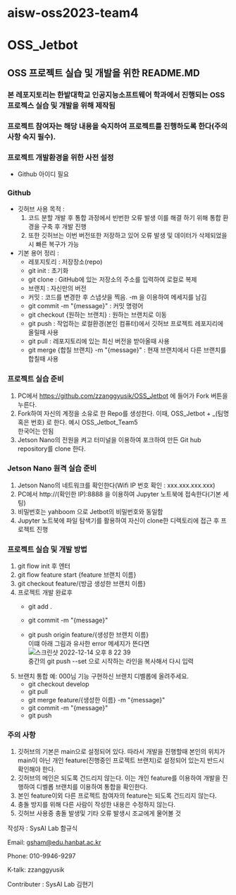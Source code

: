 # aisw-oss2023-team4

# OSS_Jetbot



## OSS 프로젝트 실습 및 개발을 위한 README.MD

### 본 레포지토리는 한밭대학교 인공지능소프트웨어 학과에서 진행되는 OSS 프로젝스 실습 및 개발을 위해 제작됨

### 프로젝트 참여자는 해당 내용을 숙지하여 프로젝트를 진행하도록 한다(주의사항 숙지 필수).

### 프로젝트 개발환경을 위한 사전 설정

- Github 아이디 필요

### Github

- 깃허브 사용 목적 :
  1. 코드 분할 개발 후 통합 과정에서 빈번한 오류 발생
     이를 해결 하기 위해 통합 환경을 구축 후 개발 진행
  2. 또한 깃허브는 이번 버전또한 저장하고 있어 오류 발생 및 데이터가 삭제되었을시 빠른 복구가 가능
- 기본 용어 정리 :
  - 레포지토리 : 저장장소(repo)
  - git init : 초기화
  - git clone : GitHub에 있는 저장소의 주소를 입력하여 로컬로 복제
  - 브랜치 : 자신만의 버전
  - 커밋 : 코드를 변경한 후 스냅샷을 찍음. -m 을 이용하여 메세지를 남김
  - git commit -m "{message}" : 커밋 명령어
  - git checkout {원하는 브랜치} : 원하는 브랜치로 이동
  - git push : 작업하는 로컬환경(본인 컴퓨터)에서 깃허브 프로젝트 레포지리에 올릴때 사용
  - git pull : 레포지토리에 있는 최신 버전을 받아올때 사용
  - git merge {합칠 브랜치} -m "{message}" : 현재 브랜치에서 다른 브랜치를 합칠때 사용

### 프로젝트 실습 준비

1. PC에서 https://github.com/zzanggyusik/OSS_Jetbot 에 들어가 Fork 버튼을 누른다.
2. Fork하여 자신의 계정을 소유로 한 Repo를 생성한다. 이때, OSS_Jetbot + _(팀명 혹은 번호) 로 한다. 예시 OSS_Jetbot_Team5
   <br>
   한국어는 안됨
3. Jetson Nano의 전원을 켜고 터미널을 이용하여 포크하여 만든 Git hub repository를 clone 한다.

### Jetson Nano 원격 실습 준비

1. Jetson Nano의 네트워크를 확인한다(Wifi IP 번호 확인 : xxx.xxx.xxx.xxx)
2. PC에서 http://(확인한 IP):8888 을 이용하여 Jupyter 노트북에 접속한다(기본 세팅)
3. 비밀번호는 yahboom 으로 Jetbot의 비밀번호와 동일함
4. Jupyter 노트북에 파일 탐색기를 활용하여 자신이 clone한 디렉토리에 접근 후 프로젝트 진행

### 프로젝트 실습 및 개발 방법

1. git flow init 후 엔터
2. git flow feature start {feature 브랜치 이름}
3. git checkout feature/{방금 생성한 브랜치 이름}
4. 프로젝트 개발 완료후
   - git add .

   - git commit -m "{message}"

   - git push origin feature/{생성한 브랜치 이름}
     <br>이떄 아래 그림과 유사한 error 메세지가 뜬다면
     <br>![스크린샷 2022-12-14 오후 8 22 39](https://user-images.githubusercontent.com/97441976/207582588-b1d701dc-798f-49ac-a9bd-2a481597d091.png)
     <br> 중간의 git push --set 으로 시작하는 라인을 복사해서 다시 입력
5. 브랜치 통합
   예: 000님 기능 구현하신 브랜치 디벨롭에 올려주세요.
   - git checkout develop
   - git pull
   - git merge feature/{생성한 이름} -m "{message}"
   - git commit -m "{message}"
   - git push

### 주의 사항

1. 깃허브의 기본은 main으로 설정되어 있다. 따라서 개발을 진행할때 본인의 위치가 main이 아닌 개인 feature(진행중인 프로젝트 브랜치)로 설정되어 있는지 반드시 확인해야 한다.
2. 깃허브의 메인은 되도록 건드리지 않는다.
   이는 개인 feature를 이용하여 개발을 진행하여 디벨롭 브랜치를 이용하여 통합을 확인한다.
3. 본인 feature이외 다른 프로젝트 참여자의 feature는 되도록 건드리지 않는다.
4. 충돌 방지를 위해 다른 사람이 작성한 내용은 수정하지 않는다.
5. 깃허브 사용중 충돌 발생및 기타 오류 발생시 조교에게 물어볼 것



작성자 : SysAI Lab 함규식

Email: gsham@edu.hanbat.ac.kr

Phone: 010-9946-9297

K-talk: zzanggyusik



Contributer : SysAI Lab 김현기
